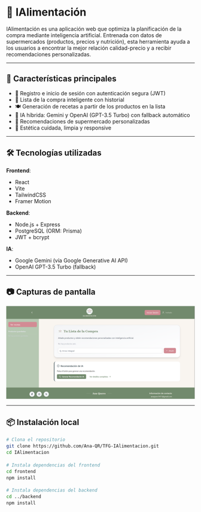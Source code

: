 # 🧠 IAlimentación

IAlimentación es una aplicación web que optimiza la planificación de la compra mediante inteligencia artificial. Entrenada con datos de supermercados (productos, precios y nutrición), esta herramienta ayuda a los usuarios a encontrar la mejor relación calidad-precio y a recibir recomendaciones personalizadas.

---

## 🚀 Características principales

- 📝 Registro e inicio de sesión con autenticación segura (JWT)
- 🛒 Lista de la compra inteligente con historial
- 🍽️ Generación de recetas a partir de los productos en la lista
- 🧠 IA híbrida: Gemini y OpenAI (GPT-3.5 Turbo) con fallback automático
- 🧾 Recomendaciones de supermercado personalizadas
- 🌱 Estética cuidada, limpia y responsive

---

## 🛠️ Tecnologías utilizadas

**Frontend**:
- React
- Vite
- TailwindCSS
- Framer Motion

**Backend**:
- Node.js + Express
- PostgreSQL (ORM: Prisma)
- JWT + bcrypt

**IA**:
- Google Gemini (vía Google Generative AI API)
- OpenAI GPT-3.5 Turbo (fallback)

---

## 📷 Capturas de pantalla
![alt text](image.png)


---

## 📦 Instalación local

```bash
# Clona el repositorio
git clone https://github.com/Ana-QR/TFG-IAlimentacion.git
cd IAlimentacion

# Instala dependencias del frontend
cd frontend
npm install

# Instala dependencias del backend
cd ../backend
npm install
